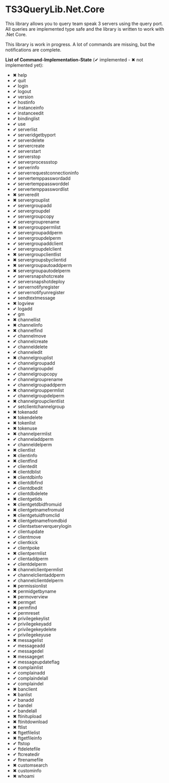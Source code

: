 # TS3QueryLib.Net.Core
This library allows you to query team speak 3 servers using the query port.  All queries are implemented type safe and the library is written to work with .Net Core.

This library is work in progress. A lot of commands are missing, but the notifications are complete.

**List of Command-Implementation-State** (&#x2714; implemented - &#x2716; not implemented yet):


* &#x2716; help
* &#x2714; quit
* &#x2714; login
* &#x2714; logout
* &#x2714; version
* &#x2714; hostinfo
* &#x2714; instanceinfo
* &#x2714; instanceedit
* &#x2714; bindinglist
* &#x2714; use
* &#x2714; serverlist
* &#x2714; serveridgetbyport
* &#x2714; serverdelete
* &#x2714; servercreate
* &#x2714; serverstart
* &#x2714; serverstop
* &#x2714; serverprocessstop
* &#x2714; serverinfo
* &#x2714; serverrequestconnectioninfo
* &#x2714; servertemppasswordadd
* &#x2714; servertemppassworddel
* &#x2714; servertemppasswordlist
* &#x2716; serveredit
* &#x2716; servergrouplist
* &#x2714; servergroupadd
* &#x2714; servergroupdel
* &#x2714; servergroupcopy
* &#x2714; servergrouprename
* &#x2716; servergrouppermlist
* &#x2714; servergroupaddperm
* &#x2714; servergroupdelperm
* &#x2714; servergroupaddclient
* &#x2714; servergroupdelclient
* &#x2716; servergroupclientlist
* &#x2716; servergroupsbyclientid
* &#x2716; servergroupautoaddperm
* &#x2716; servergroupautodelperm
* &#x2714; serversnapshotcreate
* &#x2714; serversnapshotdeploy
* &#x2714; servernotifyregister
* &#x2714; servernotifyunregister
* &#x2714; sendtextmessage
* &#x2716; logview
* &#x2714; logadd
* &#x2714; gm
* &#x2716; channellist
* &#x2716; channelinfo
* &#x2716; channelfind
* &#x2714; channelmove
* &#x2714; channelcreate
* &#x2714; channeldelete
* &#x2714; channeledit
* &#x2716; channelgrouplist
* &#x2714; channelgroupadd
* &#x2714; channelgroupdel
* &#x2714; channelgroupcopy
* &#x2714; channelgrouprename
* &#x2714; channelgroupaddperm
* &#x2716; channelgrouppermlist
* &#x2714; channelgroupdelperm
* &#x2716; channelgroupclientlist
* &#x2714; setclientchannelgroup
* &#x2716; tokenadd
* &#x2716; tokendelete
* &#x2716; tokenlist
* &#x2716; tokenuse
* &#x2716; channelpermlist
* &#x2714; channeladdperm
* &#x2714; channeldelperm
* &#x2716; clientlist
* &#x2716; clientinfo
* &#x2716; clientfind
* &#x2714; clientedit
* &#x2716; clientdblist
* &#x2716; clientdbinfo
* &#x2716; clientdbfind
* &#x2714; clientdbedit
* &#x2714; clientdbdelete
* &#x2716; clientgetids
* &#x2716; clientgetdbidfromuid
* &#x2716; clientgetnamefromuid
* &#x2716; clientgetuidfromclid
* &#x2716; clientgetnamefromdbid
* &#x2714; clientsetserverquerylogin
* &#x2714; clientupdate
* &#x2714; clientmove
* &#x2714; clientkick
* &#x2714; clientpoke
* &#x2716; clientpermlist
* &#x2714; clientaddperm
* &#x2714; clientdelperm
* &#x2716; channelclientpermlist
* &#x2714; channelclientaddperm
* &#x2714; channelclientdelperm
* &#x2716; permissionlist
* &#x2716; permidgetbyname
* &#x2716; permoverview
* &#x2716; permget
* &#x2716; permfind
* &#x2714; permreset
* &#x2716; privilegekeylist
* &#x2714; privilegekeyadd
* &#x2714; privilegekeydelete
* &#x2714; privilegekeyuse
* &#x2716; messagelist
* &#x2714; messageadd
* &#x2714; messagedel
* &#x2716; messageget
* &#x2714; messageupdateflag
* &#x2716; complainlist
* &#x2714; complainadd
* &#x2714; complaindelall
* &#x2714; complaindel
* &#x2716; banclient
* &#x2716; banlist
* &#x2714; banadd
* &#x2714; bandel
* &#x2714; bandelall
* &#x2716; ftinitupload
* &#x2716; ftinitdownload
* &#x2716; ftlist
* &#x2716; ftgetfilelist
* &#x2716; ftgetfileinfo
* &#x2714; ftstop
* &#x2714; ftdeletefile
* &#x2714; ftcreatedir
* &#x2714; ftrenamefile
* &#x2716; customsearch
* &#x2716; custominfo
* &#x2716; whoami